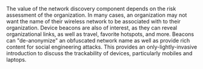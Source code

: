 The value of the network discovery component depends on the risk assessment of the organization. In many cases, an organization may not want the name of their wireless network to be associated with to their organization. Device beacons are also of interest, as they can reveal organizational links, as well as travel, favorite hotspots, and more.  Beacons can "de-anonymize" an obfuscated network name as well as provide rich content for social engineering attacks. This provides an only-lightly-invasive introduction to discuss the trackability of devices, particularly mobiles and laptops.
